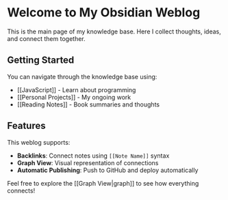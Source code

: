 # Welcome to My Obsidian Weblog

This is the main page of my knowledge base. Here I collect thoughts, ideas, and connect them together.

## Getting Started

You can navigate through the knowledge base using:
- [[JavaScript]] - Learn about programming
- [[Personal Projects]] - My ongoing work
- [[Reading Notes]] - Book summaries and thoughts

## Features

This weblog supports:
- **Backlinks**: Connect notes using `[[Note Name]]` syntax
- **Graph View**: Visual representation of connections
- **Automatic Publishing**: Push to GitHub and deploy automatically

Feel free to explore the [[Graph View|graph]] to see how everything connects!